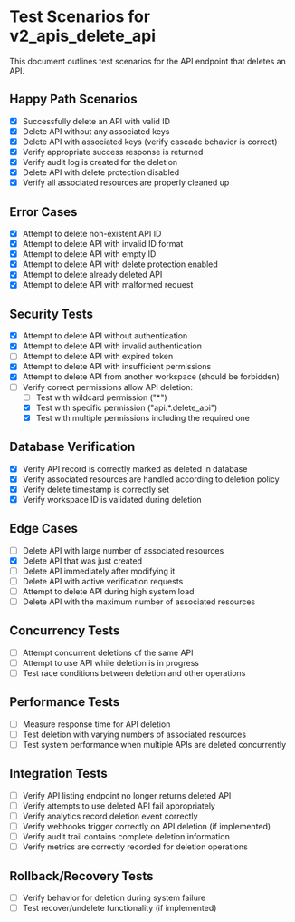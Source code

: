 # Test Scenarios for v2_apis_delete_api

This document outlines test scenarios for the API endpoint that deletes an API.

## Happy Path Scenarios

- [x] Successfully delete an API with valid ID
- [x] Delete API without any associated keys
- [x] Delete API with associated keys (verify cascade behavior is correct)
- [x] Verify appropriate success response is returned
- [x] Verify audit log is created for the deletion
- [x] Delete API with delete protection disabled
- [x] Verify all associated resources are properly cleaned up

## Error Cases

- [x] Attempt to delete non-existent API ID
- [x] Attempt to delete API with invalid ID format
- [x] Attempt to delete API with empty ID
- [x] Attempt to delete API with delete protection enabled
- [x] Attempt to delete already deleted API
- [x] Attempt to delete API with malformed request

## Security Tests

- [x] Attempt to delete API without authentication
- [x] Attempt to delete API with invalid authentication
- [ ] Attempt to delete API with expired token
- [x] Attempt to delete API with insufficient permissions
- [x] Attempt to delete API from another workspace (should be forbidden)
- [ ] Verify correct permissions allow API deletion:
  - [ ] Test with wildcard permission ("*")
  - [x] Test with specific permission ("api.*.delete_api")
  - [x] Test with multiple permissions including the required one

## Database Verification

- [x] Verify API record is correctly marked as deleted in database
- [x] Verify associated resources are handled according to deletion policy
- [x] Verify delete timestamp is correctly set
- [x] Verify workspace ID is validated during deletion

## Edge Cases

- [ ] Delete API with large number of associated resources
- [x] Delete API that was just created
- [ ] Delete API immediately after modifying it
- [ ] Delete API with active verification requests
- [ ] Attempt to delete API during high system load
- [ ] Delete API with the maximum number of associated resources

## Concurrency Tests

- [ ] Attempt concurrent deletions of the same API
- [ ] Attempt to use API while deletion is in progress
- [ ] Test race conditions between deletion and other operations

## Performance Tests

- [ ] Measure response time for API deletion
- [ ] Test deletion with varying numbers of associated resources
- [ ] Test system performance when multiple APIs are deleted concurrently

## Integration Tests

- [ ] Verify API listing endpoint no longer returns deleted API
- [ ] Verify attempts to use deleted API fail appropriately
- [ ] Verify analytics record deletion event correctly
- [ ] Verify webhooks trigger correctly on API deletion (if implemented)
- [ ] Verify audit trail contains complete deletion information
- [ ] Verify metrics are correctly recorded for deletion operations

## Rollback/Recovery Tests

- [ ] Verify behavior for deletion during system failure
- [ ] Test recover/undelete functionality (if implemented)
